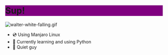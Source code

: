 <div style="background-color:purple;"><h1>Sup!</h1></div>
<img src=https://c.tenor.com/YFH8r7l0IX0AAAAd/walter-white-falling.gif alt='walter-white-falling.gif'>
<ul>
<li>💿 Using Manjaro Linux</li>
<li>🐍 Currently learning and using Python</li>
<li>🤫 Quiet guy</li>
</ul>

<!---
Vaisaz/Vaisaz is a ✨ special ✨ repository because its `README.md` (this file) appears on your GitHub profile.
You can click the Preview link to take a look at your changes.
--->
